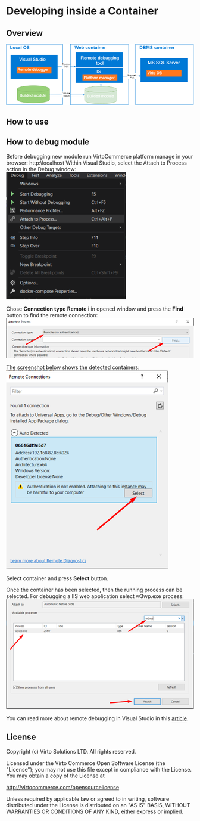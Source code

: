 # Developing inside a Container

## Overview
![Developing inside a Container](docs\media\developing-inside-container.png)
## How to use

## How to debug module

Before debugging new module run VirtoCommerce platform manage in your browser: http:\\localhost
Within Visual Studio, select the Attach to Process action in the Debug window:
![Menu](docs\media\screen-attach-to-process-menu.png)

Chose **Connection type** **Remote** i in opened window and press the **Find** button to find the remote connection:
![Find remote](docs\media\screen-attach-to-process-window.png)

The screenshot below shows the detected containers:
![Remote container](docs\media\screen-remote-connections.png)

Select container and press **Select** button.

Once the container has been selected, then the running process can be selected. 
For debugging a IIS web application select w3wp.exe process:
![Attach](docs\media\screen-attach-to-process-process-selection.png)

You can read more about remote debugging in Visual Studio in this [article](https://docs.microsoft.com/en-us/visualstudio/debugger/attach-to-running-processes-with-the-visual-studio-debugger?view=vs-2019).

## License

Copyright (c) Virto Solutions LTD.  All rights reserved.

Licensed under the Virto Commerce Open Software License (the "License"); you
may not use this file except in compliance with the License. You may
obtain a copy of the License at

<http://virtocommerce.com/opensourcelicense>

Unless required by applicable law or agreed to in writing, software
distributed under the License is distributed on an "AS IS" BASIS,
WITHOUT WARRANTIES OR CONDITIONS OF ANY KIND, either express or
implied.
